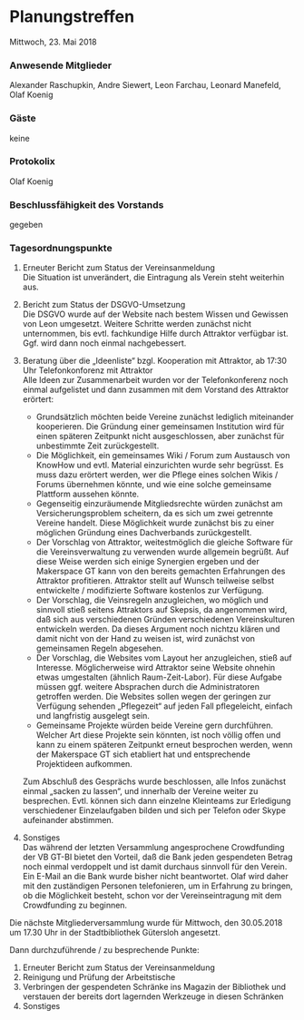 # **Planungstreffen**
Mittwoch, 23. Mai 2018

### Anwesende Mitglieder
Alexander Raschupkin, Andre Siewert, Leon Farchau, Leonard Manefeld, Olaf Koenig

### Gäste
keine

### Protokolix
Olaf Koenig

### Beschlussfähigkeit des Vorstands
gegeben

### Tagesordnungspunkte
1. Erneuter Bericht zum Status der Vereinsanmeldung  
    Die Situation ist unverändert, die Eintragung als Verein steht weiterhin aus.
1. Bericht zum Status der DSGVO-Umsetzung  
    Die DSGVO wurde auf der Website nach bestem Wissen und Gewissen von Leon umgesetzt. Weitere Schritte werden zunächst nicht unternommen, bis evtl. fachkundige Hilfe durch Attraktor verfügbar ist. Ggf. wird dann noch einmal nachgebessert.
1. Beratung über die „Ideenliste“ bzgl. Kooperation mit Attraktor,
ab 17:30 Uhr Telefonkonforenz mit Attraktor  
    Alle Ideen zur Zusammenarbeit wurden vor der Telefonkonferenz noch einmal aufgelistet und dann zusammen mit dem Vorstand des Attraktor erörtert:
    - Grundsätzlich möchten beide Vereine zunächst lediglich miteinander kooperieren. Die Gründung einer gemeinsamen Institution wird für einen späteren Zeitpunkt nicht ausgeschlossen, aber zunächst für unbestimmte Zeit zurückgestellt.
    - Die Möglichkeit, ein gemeinsames Wiki / Forum zum Austausch von KnowHow und evtl. Material einzurichten wurde sehr begrüsst. Es muss dazu erörtert werden, wer die Pflege eines solchen Wikis / Forums übernehmen könnte, und wie eine solche gemeinsame Plattform aussehen könnte.
    - Gegenseitig einzuräumende Mitgliedsrechte würden zunächst am Versicherungsproblem scheitern, da es sich um zwei getrennte Vereine handelt. Diese Möglichkeit wurde zunächst bis zu einer möglichen Gründung eines Dachverbands zurückgestellt.
    - Der Vorschlag von Attraktor, weitestmöglich die gleiche Software für die Vereinsverwaltung zu verwenden wurde allgemein begrüßt. Auf diese Weise werden sich einige Synergien ergeben und der Makerspace GT kann von den bereits gemachten Erfahrungen des Attraktor profitieren. Attraktor stellt auf Wunsch teilweise selbst entwickelte / modifizierte Software kostenlos zur Verfügung.
    - Der Vorschlag, die Veinsregeln anzugleichen, wo möglich und sinnvoll stieß seitens Attraktors auf Skepsis, da angenommen wird, daß sich aus verschiedenen Gründen verschiedenen Vereinskulturen entwickeln werden. Da dieses Argument noch nichtzu klären und damit nicht von der Hand zu weisen ist, wird zunächst von gemeinsamen Regeln abgesehen.
    - Der Vorschlag, die Websites vom Layout her anzugleichen, stieß auf Interesse. Möglicherweise wird Attraktor seine Website ohnehin etwas umgestalten (ähnlich Raum-Zeit-Labor). Für diese Aufgabe müssen ggf. weitere Absprachen durch die Administratoren getroffen werden. Die Websites sollen wegen der geringen zur Verfügung sehenden „Pflegezeit“ auf jeden Fall pflegeleicht, einfach und langfristig ausgelegt sein. 
    - Gemeinsame Projekte würden beide Vereine gern durchführen. Welcher Art diese Projekte sein könnten, ist noch völlig offen und kann zu einem späteren Zeitpunkt erneut besprochen werden, wenn der Makerspace GT sich etabliert hat und entsprechende Projektideen aufkommen.

    Zum Abschluß des Gesprächs wurde beschlossen, alle Infos zunächst einmal „sacken zu lassen“, und innerhalb der Vereine weiter zu besprechen. Evtl. können sich dann einzelne Kleinteams zur Erledigung verschiedener Einzelaufgaben bilden und sich per Telefon oder Skype aufeinander abstimmen.
1. Sonstiges  
    Das während der letzten Versammlung angesprochene Crowdfunding der VB GT-BI bietet den Vorteil, daß die Bank jeden gespendeten Betrag noch einmal verdoppelt und ist damit durchaus sinnvoll für den Verein. Ein E-Mail an die Bank wurde bisher nicht beantwortet. Olaf wird daher mit den zuständigen Personen telefonieren, um in Erfahrung zu bringen, ob die Möglichkeit besteht, schon vor der Vereinseintragung mit dem Crowdfunding zu beginnen. 
    
Die nächste Mitgliederversammlung wurde für Mittwoch, den 30.05.2018 um 17.30 Uhr in der Stadtbibliothek Gütersloh angesetzt.

Dann durchzuführende / zu besprechende Punkte:
1. Erneuter Bericht zum Status der Vereinsanmeldung
1. Reinigung und Prüfung der Arbeitstische
1. Verbringen der gespendeten Schränke ins Magazin der Bibliothek und verstauen der bereits dort lagernden Werkzeuge in diesen Schränken
1. Sonstiges